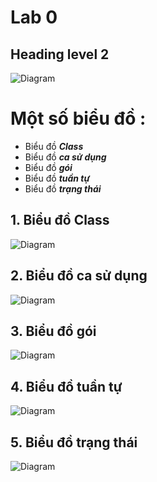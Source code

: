 # Lab 0

## Heading level 2



![Diagram](https://www.planttext.com/api/plantuml/png/UhzxlqDnIM9HIMbk3XTNSNPcda9HVd4g5vTJVfA2hfs2OqvcSggLWaTgJaw-8XUNGsfU2b0b0000__y30000)

Một số biểu đồ :
===============
- Biểu đồ ***Class***
- Biểu đồ ***ca sử dụng***
- Biểu đồ ***gói***
- Biểu đồ ***tuần tự***
- Biểu đồ ***trạng thái***

## 1. Biểu đồ Class
![Diagram](https://www.planttext.com/api/plantuml/png/UhzxlqDnIM9HIMbk3bToJc9niO9Vnk55UM6PXrVbALHpAIZeAfG0cLOAmIL5cNdfO87SmuiLya2g5CeomNAPUILWYICJ7-xkJbH8pdYuknD9Xu92Ucf9ICRXBNdf8Pbv6feeKYKPXrVb8kpKGBPD1sGLs7YWdhByp1IkMYweAmCo3c_AItTAnE58d5O23K3oeAwk7P99La37b3xSFJDPeUpXxaOkXzIy552m00000F__0m00)

## 2. Biểu đồ ca sử dụng
![Diagram](https://www.planttext.com/api/plantuml/png/UhzxlqDnIM9HIMbk3bTYSab-aO9Vnk55UM6PXrVbGGK2In_kMfpdStWl5rTfSMfoOd6gWb98nk5LkH2b2c2rIWg9nGgXpeO89H67DoTYKM64KE7ySDVQ0eMy321Leb2ISNXBNhf2IIPCeJ4N5y8f2hgwTc3ZCOICkU3kWoj25p7YSaZDIm5v4G000F__0m00)

## 3. Biểu đồ gói
![Diagram](https://www.planttext.com/api/plantuml/png/UhzxlqDnIM9HIMbk3bT1Od9sOdggWfB7mztj2YKP3tTFp4jNA2nzk6jndaBEuRqAUHc75-Kf53_SlL59ePfBGG6kmGyiKPPvU5KUH4P18JadiRXO0ImH1X974lGvjk7Omhnqi0X2WOAkhXsIL2qNiWM124Sa9mAf1Rb0su2kJ4QrpZdH9p4tB3Cr6TcsXxkxapF00d1fY5qmYLgkMYw7rBmKK1W00000__y30000)

## 4. Biểu đồ tuần tự
![Diagram](https://www.planttext.com/api/plantuml/png/UhzxlqDnIM9HIMbk3bTYSab-aO9Vnk55UM6PXrVbGGK2In_kMfpdStWl5vobe6kduF5mTtj8niFT4_FI5QmKIZ8EhyfLo0FfLIW3QTRGv49M0TJWV6nXyCFTyrqUxbxlamcKAWLgopcseHIaTmjGIKbc7fe1c3fqCIokEBmm6QZjuQwrUN3J5kHbA2I3p4Hr0b0lmWTMC6kJ3Y_CHxPNuSZ4mukX_a4n2n4mcDu_Cl58Cv01TaS1SLu7Exm4g6OZa3gy85CXEoCVv3WY_OqKQCYw5O0A5XSev03LOdWUoGD0_KMbbGh98EU2jBI3NG9KoEMGcfS2IWm00000__y30000)

## 5. Biểu đồ trạng thái
![Diagram](https://www.planttext.com/api/plantuml/png/UhzxlqDnIM9HIMbk3bUqLgo2hgwTmf49Hvhpqlqo7kvQMy25p07B-XvUaETnU4rUXdF6uRLv6GfM2YKPGA4CXUJ3M_BICTM709bBIvmUxbgO2LHRd9W9KWzKgL2IcSU5RXX8Gs3fmrsBytmEx_NBEBmeBoppyAeyeCRaZ8UxU_CKya1Y2cKWGIvi2Y4s7bwLYwAv12IYaFjmz-nC51FGLMBtNqO-K4YX1EGDU1Y500KNbW0bZqm4-LUXeXGixP2Qbm8AIW00003__mC0)
